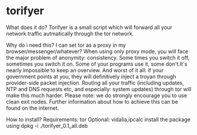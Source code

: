 # torifyer
What does it do?
Torifyer is a small script which will forward all your network traffic autmatically through the tor network.

Why do i need this? I can set tor as a proxy in my browser/messenger/whatever?
When using only proxy mode, you will face the major problem of anonymity: consistency.
Some times you switch it off, sometimes you switch it on. Some of your programs use it, some don't.It's nearly impossible to keep an overview.
And worst of it all: if your government points at you, they will definitively inject a troyan through provider-side
packet injection.
Routing all your traffic (including updates, NTP and DNS requests etc, and especially: system updates) through tor will make this much harder.
Please note: we do strongly encourage you to use clean exit nodes. Further information about how to achieve this can be found on the internet.

How to install?
Requirements:
tor
Optional:
vidalia,ipcalc
install the package using dpkg -i ./torifyer_0.1_all.deb
